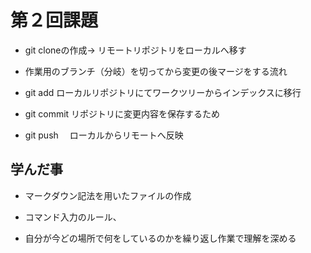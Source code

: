 # 第２回課題 

- git cloneの作成→ リモートリポジトリをローカルへ移す

- 作業用のブランチ（分岐）を切ってから変更の後マージをする流れ

- git add ローカルリポジトリにてワークツリーからインデックスに移行

- git commit リポジトリに変更内容を保存するため

- git push 　ローカルからリモートへ反映




## 学んだ事

- マークダウン記法を用いたファイルの作成

- コマンド入力のルール、

- 自分が今どの場所で何をしているのかを繰り返し作業で理解を深める
